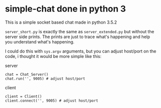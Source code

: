 # simple-chat done in python 3

This is a simple socket based chat made in python 3.5.2

`server_short.py` is exactly the same as `server_extended.py` but without the server side prints. The prints are just to trace what's happening and help you understand what's happening.

I could do this with `sys.argv` arguments, but you can adjust host/port on the code, i thought it would be more simple like this:

server 

`chat = Chat_Server()`<br>
`chat.run('', 9005) # adjust host/port`
 
 client
 
`client = Client()`<br>
`client.connect('', 9005) # adjust host/port`
